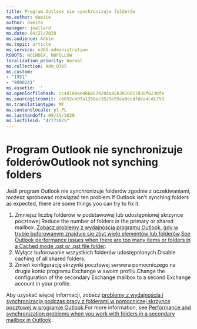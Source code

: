 ```yaml
---
title: Program Outlook nie synchronizuje folderów
ms.author: daeite
author: daeite
manager: joallard
ms.date: 04/21/2020
ms.audience: Admin
ms.topic: article
ms.service: o365-administration
ROBOTS: NOINDEX, NOFOLLOW
localization_priority: Normal
ms.collection: Adm_O365
ms.custom:
- "1951"
- "9000241"
ms.assetid: ''
ms.openlocfilehash: cc4d109ae4b6b579284aa5b3876d17d38f0230fa
ms.sourcegitcommit: c6692ce0fa1358ec3529e59ca0ecdfdea4cdc759
ms.translationtype: MT
ms.contentlocale: pl-PL
ms.lasthandoff: 09/15/2020
ms.locfileid: "47771875"
---
```

# <a name="outlook-not-synching-folders"></a><span data-ttu-id="9b114-102">Program Outlook nie synchronizuje folderów</span><span class="sxs-lookup"><span data-stu-id="9b114-102">Outlook not synching folders</span></span>

<span data-ttu-id="9b114-103">Jeśli program Outlook nie synchronizuje folderów zgodnie z oczekiwaniami, możesz spróbować rozwiązać ten problem.</span><span class="sxs-lookup"><span data-stu-id="9b114-103">If Outlook isn't synching folders as expected, there are some things you can try to fix it.</span></span>

1. <span data-ttu-id="9b114-104">Zmniejsz liczbę folderów w podstawowej lub udostępnionej skrzynce pocztowej.</span><span class="sxs-lookup"><span data-stu-id="9b114-104">Reduce the number of folders in the primary or shared mailbox.</span></span> <span data-ttu-id="9b114-105">[Zobacz problemy z wydajnością programu Outlook, gdy w trybie buforowanym znajduje się zbyt wiele elementów lub folderów](https://support.microsoft.com/help/2768656).</span><span class="sxs-lookup"><span data-stu-id="9b114-105">[See Outlook performance issues when there are too many items or folders in a Cached mode .ost or .pst file folder](https://support.microsoft.com/help/2768656).</span></span>
2. <span data-ttu-id="9b114-106">Wyłącz buforowanie wszystkich folderów udostępnionych.</span><span class="sxs-lookup"><span data-stu-id="9b114-106">Disable caching of all shared folders.</span></span>
3. <span data-ttu-id="9b114-107">Zmień konfigurację skrzynki pocztowej serwera pomocniczego na drugie konto programu Exchange w swoim profilu.</span><span class="sxs-lookup"><span data-stu-id="9b114-107">Change the configuration of the secondary Exchange mailbox to a second Exchange account in your profile.</span></span>

<span data-ttu-id="9b114-108">Aby uzyskać więcej informacji, zobacz [problemy z wydajnością i synchronizacją podczas pracy z folderami w pomocniczej skrzynce pocztowej w programie Outlook](https://support.microsoft.com/help/3115602).</span><span class="sxs-lookup"><span data-stu-id="9b114-108">For more information, see [Performance and synchronization problems when you work with folders in a secondary mailbox in Outlook](https://support.microsoft.com/help/3115602).</span></span>
